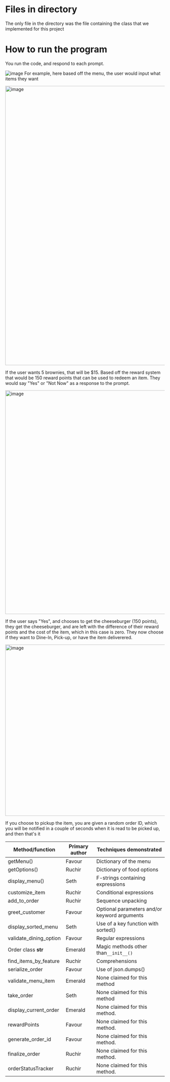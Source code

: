 

# Files in directory

The only file in the directory was the file containing the class that we implemented for this project

# How to run the program
You run the code, and respond to each prompt.


![image](https://github.com/sethharrison99/INST326-Final-Project/assets/141862332/13c243b3-bd72-48d1-a001-95cfeb2e50d7)
For example, here based off the menu, the user would input what items they want



<img width="879" alt="image" src="https://github.com/sethharrison99/INST326-Final-Project/assets/141862332/7d6abdc4-6100-4dfb-9000-4202faf825ad">

If the user wants 5 brownies, that will be $15. Based off the reward system that would be 150 reward points that can be used to redeem an item. They would say "Yes" or "Not Now" as a response to the prompt.



<img width="704" alt="image" src="https://github.com/sethharrison99/INST326-Final-Project/assets/141862332/f6319063-2df9-44b6-88c7-000a05410432">

If the user says "Yes", and chooses to get the cheeseburger (150 points), they get the cheeseburger, and are left with the difference of their reward points and the cost of the item, which in this case is zero. They now choose if they want to Dine-In, Pick-up, or have the item deliverered. 



<img width="539" alt="image" src="https://github.com/sethharrison99/INST326-Final-Project/assets/141862332/b42603cb-2102-4ed3-92b6-720ebb667eed">

If you choose to pickup the item, you are given a random order ID, which you will be notified in a couple of seconds when it is read to be picked up, and then that's it





| Method/function  | Primary author | Techniques demonstrated|
| ------------- | ------------- | -----------------------------|
| getMenu()  | Favour  | Dictionary of the menu|
| getOptions()  | Ruchir  | Dictionary of food options|
| display_menu()  | Seth  | F-strings containing expressions|
|  customize_item  |  Ruchir  | Conditional expressions|
|  add_to_order  |  Ruchir  | Sequence unpacking|
|  greet_customer  |  Favour  | Optional parameters and/or keyword arguments |
|  display_sorted_menu  |  Seth  | Use of a key function with sorted()|
|  validate_dining_option  |  Favour  | Regular expressions|
|  Order class __str__  |  Emerald  | Magic methods other than`__init__()`|
|  find_items_by_feature  | Ruchir  | Comprehensions
|  serialize_order  |  Favour  | Use of json.dumps() |
|  validate_menu_item  |  Emerald  | None claimed for this method|
|  take_order  |  Seth  | None claimed for this method|
|  display_current_order  |  Emerald  | None claimed for this method.|
|  rewardPoints  |  Favour  | None claimed for this method.|
|  generate_order_id  |  Favour  | None claimed for this method.|
|  finalize_order  |  Ruchir  | None claimed for this method.|
|  orderStatusTracker  |  Ruchir  | None claimed for this method.|
